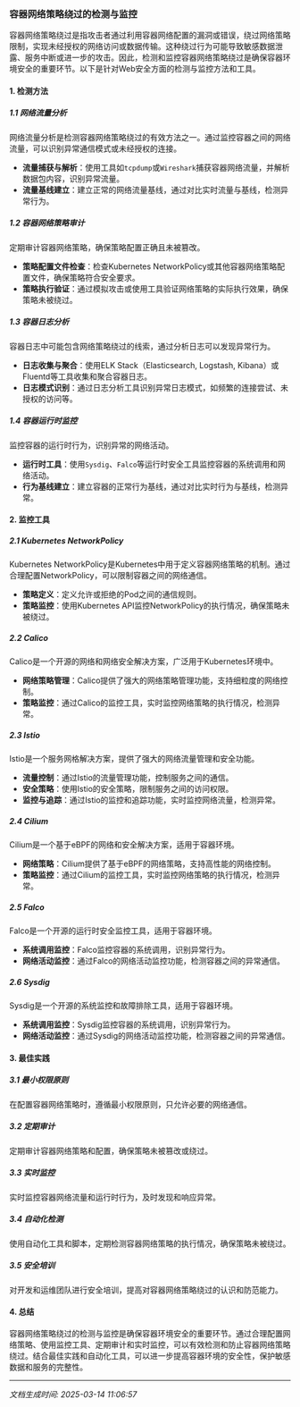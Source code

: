 ### 容器网络策略绕过的检测与监控

容器网络策略绕过是指攻击者通过利用容器网络配置的漏洞或错误，绕过网络策略限制，实现未经授权的网络访问或数据传输。这种绕过行为可能导致敏感数据泄露、服务中断或进一步的攻击。因此，检测和监控容器网络策略绕过是确保容器环境安全的重要环节。以下是针对Web安全方面的检测与监控方法和工具。

#### 1. 检测方法

##### 1.1 网络流量分析
网络流量分析是检测容器网络策略绕过的有效方法之一。通过监控容器之间的网络流量，可以识别异常通信模式或未经授权的连接。

- **流量捕获与解析**：使用工具如`tcpdump`或`Wireshark`捕获容器网络流量，并解析数据包内容，识别异常流量。
- **流量基线建立**：建立正常的网络流量基线，通过对比实时流量与基线，检测异常行为。

##### 1.2 容器网络策略审计
定期审计容器网络策略，确保策略配置正确且未被篡改。

- **策略配置文件检查**：检查Kubernetes NetworkPolicy或其他容器网络策略配置文件，确保策略符合安全要求。
- **策略执行验证**：通过模拟攻击或使用工具验证网络策略的实际执行效果，确保策略未被绕过。

##### 1.3 容器日志分析
容器日志中可能包含网络策略绕过的线索，通过分析日志可以发现异常行为。

- **日志收集与聚合**：使用ELK Stack（Elasticsearch, Logstash, Kibana）或Fluentd等工具收集和聚合容器日志。
- **日志模式识别**：通过日志分析工具识别异常日志模式，如频繁的连接尝试、未授权的访问等。

##### 1.4 容器运行时监控
监控容器的运行时行为，识别异常的网络活动。

- **运行时工具**：使用`Sysdig`、`Falco`等运行时安全工具监控容器的系统调用和网络活动。
- **行为基线建立**：建立容器的正常行为基线，通过对比实时行为与基线，检测异常。

#### 2. 监控工具

##### 2.1 Kubernetes NetworkPolicy
Kubernetes NetworkPolicy是Kubernetes中用于定义容器网络策略的机制。通过合理配置NetworkPolicy，可以限制容器之间的网络通信。

- **策略定义**：定义允许或拒绝的Pod之间的通信规则。
- **策略监控**：使用Kubernetes API监控NetworkPolicy的执行情况，确保策略未被绕过。

##### 2.2 Calico
Calico是一个开源的网络和网络安全解决方案，广泛用于Kubernetes环境中。

- **网络策略管理**：Calico提供了强大的网络策略管理功能，支持细粒度的网络控制。
- **策略监控**：通过Calico的监控工具，实时监控网络策略的执行情况，检测异常。

##### 2.3 Istio
Istio是一个服务网格解决方案，提供了强大的网络流量管理和安全功能。

- **流量控制**：通过Istio的流量管理功能，控制服务之间的通信。
- **安全策略**：使用Istio的安全策略，限制服务之间的访问权限。
- **监控与追踪**：通过Istio的监控和追踪功能，实时监控网络流量，检测异常。

##### 2.4 Cilium
Cilium是一个基于eBPF的网络和安全解决方案，适用于容器环境。

- **网络策略**：Cilium提供了基于eBPF的网络策略，支持高性能的网络控制。
- **策略监控**：通过Cilium的监控工具，实时监控网络策略的执行情况，检测异常。

##### 2.5 Falco
Falco是一个开源的运行时安全监控工具，适用于容器环境。

- **系统调用监控**：Falco监控容器的系统调用，识别异常行为。
- **网络活动监控**：通过Falco的网络活动监控功能，检测容器之间的异常通信。

##### 2.6 Sysdig
Sysdig是一个开源的系统监控和故障排除工具，适用于容器环境。

- **系统调用监控**：Sysdig监控容器的系统调用，识别异常行为。
- **网络活动监控**：通过Sysdig的网络活动监控功能，检测容器之间的异常通信。

#### 3. 最佳实践

##### 3.1 最小权限原则
在配置容器网络策略时，遵循最小权限原则，只允许必要的网络通信。

##### 3.2 定期审计
定期审计容器网络策略和配置，确保策略未被篡改或绕过。

##### 3.3 实时监控
实时监控容器网络流量和运行时行为，及时发现和响应异常。

##### 3.4 自动化检测
使用自动化工具和脚本，定期检测容器网络策略的执行情况，确保策略未被绕过。

##### 3.5 安全培训
对开发和运维团队进行安全培训，提高对容器网络策略绕过的认识和防范能力。

#### 4. 总结

容器网络策略绕过的检测与监控是确保容器环境安全的重要环节。通过合理配置网络策略、使用监控工具、定期审计和实时监控，可以有效检测和防止容器网络策略绕过。结合最佳实践和自动化工具，可以进一步提高容器环境的安全性，保护敏感数据和服务的完整性。

---

*文档生成时间: 2025-03-14 11:06:57*



